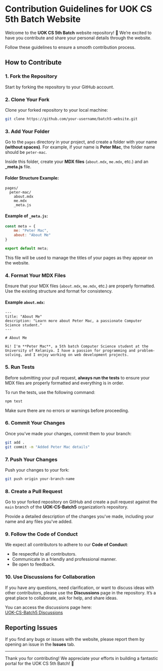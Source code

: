 
# Contribution Guidelines for UOK CS 5th Batch Website

Welcome to the **UOK CS 5th Batch** website repository! 🎉 We’re excited to have you contribute and share your personal details through the website.

Follow these guidelines to ensure a smooth contribution process.

## How to Contribute

### 1. Fork the Repository
Start by forking the repository to your GitHub account.

### 2. Clone Your Fork
Clone your forked repository to your local machine:

```bash
git clone https://github.com/your-username/batch5-website.git
```

### 3. Add Your Folder
Go to the `pages` directory in your project, and create a folder with your name **(without spaces)**. For example, if your name is **Peter Mac**, the folder name should be `peter-mac`.

Inside this folder, create your **MDX files** (`about.mdx`, `me.mdx`, etc.) and an **_meta.js** file.

#### Folder Structure Example:

```
pages/
  peter-mac/
    about.mdx
    me.mdx
    _meta.js
```

#### Example of `_meta.js`:

```js
const meta = {
    me: "Peter Mac",
    about: "About Me"
}

export default meta;
```

This file will be used to manage the titles of your pages as they appear on the website.

### 4. Format Your MDX Files

Ensure that your MDX files (`about.mdx`, `me.mdx`, etc.) are properly formatted. Use the existing structure and format for consistency.

#### Example `about.mdx`:

```mdx
---
title: "About Me"
description: "Learn more about Peter Mac, a passionate Computer Science student."
---

# About Me

Hi! I'm **Peter Mac**, a 5th batch Computer Science student at the University of Kelaniya. I have a passion for programming and problem-solving, and I enjoy working on web development projects.
```

### 5. Run Tests

Before submitting your pull request, **always run the tests** to ensure your MDX files are properly formatted and everything is in order.

To run the tests, use the following command:

```bash
npm test
```

Make sure there are no errors or warnings before proceeding.

### 6. Commit Your Changes

Once you’ve made your changes, commit them to your branch:

```bash
git add .
git commit -m "Added Peter Mac details"
```

### 7. Push Your Changes

Push your changes to your fork:

```bash
git push origin your-branch-name
```

### 8. Create a Pull Request

Go to your forked repository on GitHub and create a pull request against the `main` branch of the **UOK-CS-Batch5** organization’s repository.

Provide a detailed description of the changes you've made, including your name and any files you've added.

### 9. Follow the Code of Conduct

We expect all contributors to adhere to our **Code of Conduct**:

- Be respectful to all contributors.
- Communicate in a friendly and professional manner.
- Be open to feedback.

### 10. Use Discussions for Collaboration

If you have any questions, need clarification, or want to discuss ideas with other contributors, please use the **Discussions** page in the repository. It’s a great place to collaborate, ask for help, and share ideas. 

You can access the discussions page here:  
[UOK-CS-Batch5 Discussions](https://github.com/UOK-CS-Batch5/batch5/discussions)


## Reporting Issues

If you find any bugs or issues with the website, please report them by opening an issue in the **Issues** tab.

---

Thank you for contributing! We appreciate your efforts in building a fantastic portal for the UOK CS 5th Batch! 🎉
